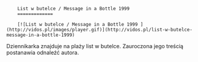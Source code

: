 
        List w butelce / Message in a Bottle 1999 
        =============
        
        [![List w butelce / Message in a Bottle 1999 ](http://vidos.pl/images/player.gif)](http://vidos.pl/list-w-butelce-message-in-a-bottle-1999)
        
        
 Dziennikarka znajduje na plaży list w butelce. Zauroczona jego treścią postanawia odnaleźć autora.
    